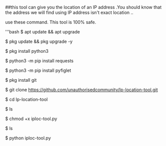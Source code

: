 ##this tool can give you the location of an IP address .You should know that the address we will find using IP address isn't exact location .. 

use these command. This tool is 100% safe. 

'''bash
$ apt update && apt upgrade

$ pkg update && pkg upgrade -y

$ pkg install python3

$ python3 -m pip install requests

$ python3 -m pip install pyfiglet 

$ pkg install git

$ git clone https://github.com/unauthorisedcommunity/Ip-location-tool.git

$ cd Ip-location-tool

$ ls

$ chmod +x iploc-tool.py

$ ls

$ python iploc-tool.py
